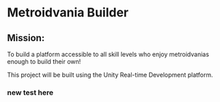 
# Metroidvania Builder

## Mission:

To build a platform accessible to all skill levels who enjoy metroidvanias enough to build their own!

This project will be built using the Unity Real-time Development platform. 

### new test here 